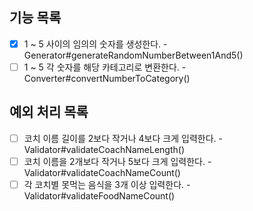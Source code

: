 ## 기능 목록

- [x] 1 ~ 5 사이의 임의의 숫자를 생성한다. - Generator#generateRandomNumberBetween1And5()
- [ ] 1 ~ 5 각 숫자를 해당 카테고리로 변환한다. - Converter#convertNumberToCategory()

## 예외 처리 목록

- [ ] 코치 이름 길이를 2보다 작거나 4보다 크게 입력한다. - Validator#validateCoachNameLength()
- [ ] 코치 이름을 2개보다 작거나 5보다 크게 입력한다. - Validator#validateCoachNameCount()
- [ ] 각 코치별 못먹는 음식을 3개 이상 입력한다. - Validator#validateFoodNameCount()

